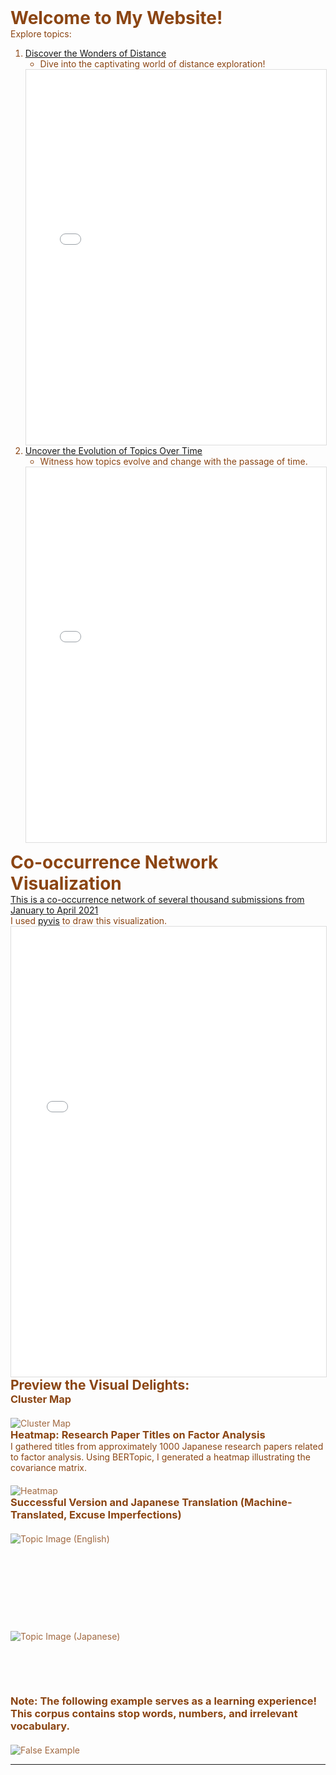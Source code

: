 <style>
  body {
    background-image: url('blue.png');
    background-size: cover;
    background-repeat: no-repeat;
    background-attachment: fixed;
    color: #8B4513;
  }
  
  h1, h2, h3, p {
    max-width: 800px;
    margin: auto;
  }

  img {
    max-width: 100%;
    height: auto;
    display: block;
    margin: auto;
    margin-top: 20px;
    opacity: 0.8; 
  }
</style>

# Welcome to My Website!

Explore topics:

1. [Discover the Wonders of Distance](distancemap.html)
   - Dive into the captivating world of distance exploration!  
   <iframe src="distancemap.html" width="100%" height="600" frameborder="0" style="border:1px solid #ddd;"></iframe>

2. [Uncover the Evolution of Topics Over Time](jikan.html)
   - Witness how topics evolve and change with the passage of time.  
   <iframe src="jikan.html" width="100%" height="600" frameborder="0" style="border:1px solid #ddd;"></iframe>

# Co-occurrence Network Visualization

[This is a co-occurrence network of several thousand submissions from January to April 2021](kyoki.html)

I used [pyvis](https://pyvis.readthedocs.io/en/latest/) to draw this visualization.

<iframe src="kyoki.html" width="100%" height="720" frameborder="0" style="border:1px solid #ddd;"></iframe>


## Preview the Visual Delights:

### Cluster Map
![Cluster Map](cluster.png)

### Heatmap: Research Paper Titles on Factor Analysis

I gathered titles from approximately 1000 Japanese research papers related to factor analysis. Using BERTopic, I generated a heatmap illustrating the covariance matrix.

![Heatmap](heatmap.png)


### Successful Version and Japanese Translation (Machine-Translated, Excuse Imperfections)
![Topic Image (English)](topiceng.png) <br><br><br><br><br><br><br>
![Topic Image (Japanese)](topicjap1.png)<br><br><br><br><br>

### Note: The following example serves as a learning experience! This corpus contains stop words, numbers, and irrelevant vocabulary.
![False Example](false.png)


---





